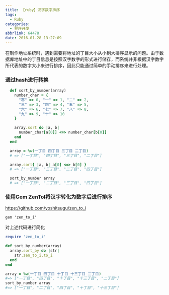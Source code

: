 ```yaml
---
title: 【ruby】汉字数字排序
tags:
  - Ruby
categories:
  - 程序开发
abbrlink: 64478
date: 2016-01-28 13:27:09
---
```

在制作地址系统时，遇到需要将地址的丁目大小从小到大排序显示的问题。由于数据库地址中的丁目信息是按照汉字数字的形式进行储存，而系统并非根据汉字数字所代表的数字大小来进行排序，因此只能通过简单的手动排序来进行处理。

### 通过hash进行转换

```ruby
  def sort_by_number(array)
    number_char = {
      "零" => 0, "一" => 1, "二" => 2,
      "三" => 3, "四" => 4, "五" => 5,
      "六" => 6, "七" => 7, "八" => 8,
      "九" => 9, "十" => 10
    }

    array.sort do |a, b|
      number_char[a[0]] <=> number_char[b[0]]
    end
  end

  array = %w(一丁目 四丁目 三丁目 二丁目)
  # => ["一丁目", "四丁目", "三丁目", "二丁目"]

  array.sort{ |a, b| a[0] <=> b[0] }
  # => ["一丁目", "三丁目", "二丁目", "四丁目"]

  sort_by_number array
  # => ["一丁目", "二丁目", "三丁目", "四丁目"]
```

<!-- more -->

### 使用Gem ZenTol将汉字转化为数字后进行排序

https://github.com/yoshitsugu/zen_to_i


```Gemfile
gem 'zen_to_i'
```

对上述代码进行简化

```ruby
require 'zen_to_i'

def sort_by_number(array)
  array.sort_by do |str|
    str.zen_to_i.to_i
  end
end

array = %w(一丁目 四丁目 十丁目 十三丁目 二丁目)
#=> ["一丁目", "四丁目", "十丁目", "十三丁目", "二丁目"]
sort_by_number array
#=> ["一丁目", "二丁目", "四丁目", "十丁目", "十三丁目"]
```
